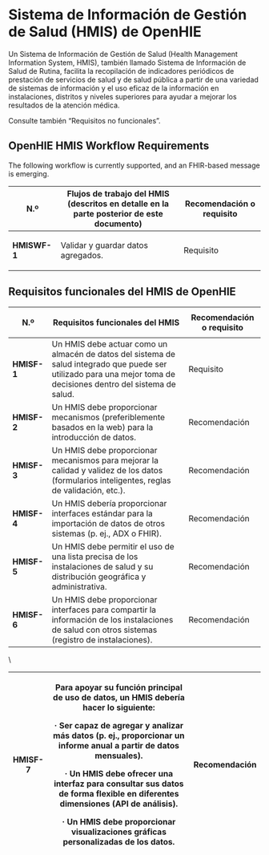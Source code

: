 # Sistema de Información de Gestión de Salud (HMIS) de OpenHIE

Un Sistema de Información de Gestión de Salud (Health Management Information System, HMIS), también llamado Sistema de Información de Salud de Rutina, facilita la recopilación de indicadores periódicos de prestación de servicios de salud y de salud pública a partir de una variedad de sistemas de información y el uso eficaz de la información en instalaciones, distritos y niveles superiores para ayudar a mejorar los resultados de la atención médica.

Consulte también “Requisitos no funcionales”.

## **OpenHIE HMIS Workflow Requirements**&#x20;

The following workflow is currently supported, and an FHIR-based message is emerging.&#x20;

| <p> </p><p>N.º</p>                       | **Flujos de trabajo del HMIS (descritos en detalle en la parte posterior de este documento)** | <p> </p><p><strong>Recomendación o requisito</strong></p> |
| ---------------------------------------- | --------------------------------------------------------------------------------------------- | --------------------------------------------------------- |
| <p> </p><p><strong>HMISWF-1</strong></p> | Validar y guardar datos agregados.                                                            | <p> </p><p>Requisito</p>                                  |

## Requisitos funcionales del HMIS de OpenHIE

| <p> <strong></strong> </p><p>N.º</p>                                                | **Requisitos funcionales del HMIS**                                                                                                                                | **Recomendación o requisito**                                            |
| ----------------------------------------------------------------------------------- | ------------------------------------------------------------------------------------------------------------------------------------------------------------------ | ------------------------------------------------------------------------ |
| <p> <strong></strong> </p><p> <strong></strong> </p><p><strong>HMISF-1</strong></p> | Un HMIS debe actuar como un almacén de datos del sistema de salud integrado que puede ser utilizado para una mejor toma de decisiones dentro del sistema de salud. | <p> <strong></strong> </p><p> <strong></strong> </p><p>Requisito</p>     |
| <p> <strong></strong> </p><p><strong>HMISF-2</strong></p>                           | Un HMIS debe proporcionar mecanismos (preferiblemente basados en la web) para la introducción de datos.                                                            | <p> <strong></strong> </p><p>Recomendación</p>                           |
| <p> <strong></strong> </p><p> <strong></strong> </p><p><strong>HMISF-3</strong></p> | Un HMIS debe proporcionar mecanismos para mejorar la calidad y validez de los datos (formularios inteligentes, reglas de validación, etc.).                        | <p> <strong></strong> </p><p> <strong></strong> </p><p>Recomendación</p> |
| <p> <strong></strong> </p><p> <strong></strong> </p><p><strong>HMISF-4</strong></p> | Un HMIS debería proporcionar interfaces estándar para la importación de datos de otros sistemas (p. ej., ADX o FHIR).                                              | <p> <strong></strong> </p><p> <strong></strong> </p><p>Recomendación</p> |
| <p> <strong></strong> </p><p> <strong></strong> </p><p><strong>HMISF-5</strong></p> | Un HMIS debe permitir el uso de una lista precisa de los instalaciones de salud y su distribución geográfica y administrativa.                                     | <p> <strong></strong> </p><p> <strong></strong> </p><p>Recomendación</p> |
| <p> <strong></strong> </p><p> <strong></strong> </p><p><strong>HMISF-6</strong></p> | Un HMIS debe proporcionar interfaces para compartir la información de los instalaciones de salud con otros sistemas (registro de instalaciones).                   | <p> <strong></strong> </p><p> <strong></strong> </p><p>Recomendación</p> |

\


| <p> <strong></strong> </p><p> <strong></strong> </p><p> <strong></strong> </p><p> <strong></strong> </p><p> <strong></strong> </p><p> <strong></strong> </p><p> <strong></strong> </p><p> <strong></strong> </p><p> <strong></strong> </p><p><strong>HMISF-7</strong></p> | <p> <strong></strong> </p><p>Para apoyar su función principal de uso de datos, un HMIS debería hacer lo siguiente:</p><p>·     Ser capaz de agregar y analizar más datos (p. ej., proporcionar un informe anual a partir de datos mensuales).</p><p>·     Un HMIS debe ofrecer una interfaz para consultar sus datos de forma flexible en diferentes dimensiones (API de análisis).</p><p>·     Un HMIS debe proporcionar visualizaciones gráficas personalizadas de los datos.</p> | <p> <strong></strong> </p><p> <strong></strong> </p><p> <strong></strong> </p><p> <strong></strong> </p><p> <strong></strong> </p><p> <strong></strong> </p><p> <strong></strong> </p><p> <strong></strong> </p><p> <strong></strong> </p><p>Recomendación</p> |
| ------------------------------------------------------------------------------------------------------------------------------------------------------------------------------------------------------------------------------------------------------------------------- | ----------------------------------------------------------------------------------------------------------------------------------------------------------------------------------------------------------------------------------------------------------------------------------------------------------------------------------------------------------------------------------------------------------------------------------------------------------------------------------- | -------------------------------------------------------------------------------------------------------------------------------------------------------------------------------------------------------------------------------------------------------------- |
